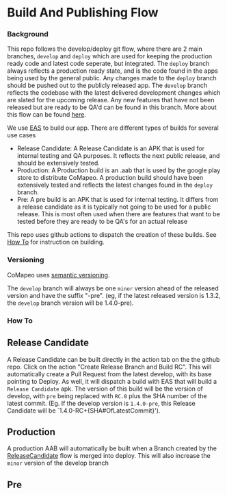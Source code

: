 # Build And Publishing Flow

### Background

This repo follows the develop/deploy git flow, where there are 2 main branches, `develop` and `deploy` which are used for keeping the production ready code and latest code seperate, but integrated. The `deploy` branch always reflects a production ready state, and is the code found in the apps being used by the general public. Any changes made to the `deploy` branch should be pushed out to the publicly released app. The `develop` branch reflects the codebase with the latest delivered development changes which are slated for the upcoming release. Any new features that have not been released but are ready to be QA'd can be found in this branch. More about this flow can be found [here](https://nvie.com/posts/a-successful-git-branching-model/).

We use [EAS](https://expo.dev/pricing) to build our app. There are different types of builds for several use cases

- Release Candidate: A Release Candidate is an APK that is used for internal testing and QA purposes. It reflects the next public release, and should be extensively tested.
- Production: A Production build is an .aab that is used by the google play store to distribute CoMapeo. A production build should have been extensively tested and reflects the latest changes found in the `deploy` branch.
- Pre: A pre build is an APK that is used for internal testing. It differs from a release candidate as it is typically not going to be used for a public release. This is most often used when there are features that want to be tested before they are ready to be QA's for an actual release

This repo uses github actions to dispatch the creation of these builds. See [How To](#how-to) for instruction on building.

### Versioning

CoMapeo uses [semantic versioning](https://semver.org/).

The `develop` branch will always be one `minor` version ahead of the released version and have the suffix "-pre". (eg, if the latest released version is 1.3.2, the `develop` branch version will be 1.4.0-pre).

### How To

## Release Candidate

A Release Candidate can be built directly in the action tab on the the github repo. Click on the action "Create Release Branch and Build RC". This will automatically create a Pull Request from the latest develop, with its base pointing to Deploy. As well, it will dispatch a build with EAS that will build a `Release Candidate` apk. The version of this build will be the version of develop, with `pre` being replaced with `RC.0` plus the SHA number of the latest commit. (Eg. If the develop version is `1.4.0-pre`, this Release Candidate will be `1.4.0-RC+{SHA#OfLatestCommit}').

## Production

A production AAB will automatically be built when a Branch created by the [ReleaseCandidate](#release-candidate) flow is merged into deploy. This will also increase the `minor` version of the develop branch

## Pre
